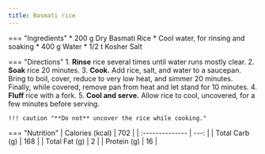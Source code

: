 ```yaml
---
title: Basmati rice
---
```

=== "Ingredients"
    * 200 g Dry Basmati Rice
    * Cool water, for rinsing and soaking
    * 400 g Water
    * 1/2 t Kosher Salt

=== "Directions"
    1. **Rinse** rice several times until water runs mostly clear.
    2. **Soak** rice 20 minutes.
    3. **Cook.** Add rice, salt, and water to a saucepan. Bring to boil, cover, reduce to very low heat, and simmer 20 minutes. Finally, while covered, remove pan from heat and let stand for 10 minutes.
    4. **Fluff** rice with a fork.
    5. **Cool and serve.** Allow rice to cool, uncovered, for a few minutes before serving.

    !!! caution "**Do not** uncover the rice while cooking."


=== "Nutrition"
    | Calories (kcal) |  702 |
    | :-------------- | ---: |
    | Total Carb (g)  |  168 |
    | Total Fat (g)   |    2 |
    | Protein (g)     |   16 |
